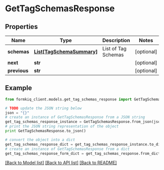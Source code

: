 # GetTagSchemasResponse


## Properties

Name | Type | Description | Notes
------------ | ------------- | ------------- | -------------
**schemas** | [**List[TagSchemaSummary]**](TagSchemaSummary.md) | List of Tag Schemas | [optional] 
**next** | **str** |  | [optional] 
**previous** | **str** |  | [optional] 

## Example

```python
from formkiq_client.models.get_tag_schemas_response import GetTagSchemasResponse

# TODO update the JSON string below
json = "{}"
# create an instance of GetTagSchemasResponse from a JSON string
get_tag_schemas_response_instance = GetTagSchemasResponse.from_json(json)
# print the JSON string representation of the object
print GetTagSchemasResponse.to_json()

# convert the object into a dict
get_tag_schemas_response_dict = get_tag_schemas_response_instance.to_dict()
# create an instance of GetTagSchemasResponse from a dict
get_tag_schemas_response_form_dict = get_tag_schemas_response.from_dict(get_tag_schemas_response_dict)
```
[[Back to Model list]](../README.md#documentation-for-models) [[Back to API list]](../README.md#documentation-for-api-endpoints) [[Back to README]](../README.md)


